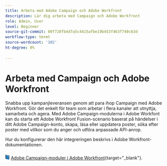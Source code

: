 ```yaml
---
title: Arbeta med Adobe Campaign och Adobe Workfront
description: Lär dig arbeta med Campaign och Adobe Workfront
role: Admin, User
level: Beginner
source-git-commit: 00f720fb4d7a5c4415afbe19b453f463f740c63d
workflow-type: tm+mt
source-wordcount: '102'
ht-degree: 0%

---
```


# Arbeta med Campaign och Adobe Workfront

Snabba upp kampanjleveransen genom att para ihop Campaign med Adobe Workfront. Gör det enkelt för team som arbetar i flera kanaler att utnyttja, samarbeta och agera. Med Adobe Campaign-modulerna i Adobe Workfont kan du starta ett Adobe Workfront Fusion-scenario baserat på händelser i ditt Adobe Campaign-konto, skapa, läsa eller uppdatera poster, söka efter poster med villkor som du anger och utföra anpassade API-anrop.


Hur du konfigurerar den här integreringen beskrivs i Adobe Workfront-dokumentationen.


![](../assets/do-not-localize/book.png) [Adobe Campaign-moduler i Adobe Workfront](https://experienceleague.adobe.com/docs/workfront/using/adobe-workfront-fusion/fusion-apps-and-modules/adobe-campaign-classic-connector.html){target="_blank"}.



